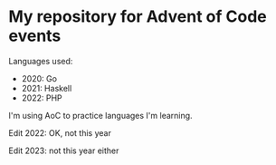 # My repository for Advent of Code events

Languages used:
- 2020: Go
- 2021: Haskell
- 2022: PHP

I'm using AoC to practice languages I'm learning.

Edit 2022: OK, not this year

Edit 2023: not this year either

